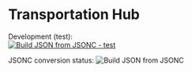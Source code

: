 # Transportation Hub

Development (test):  
[![Build JSON from JSONC - test](https://github.com/Elessarrrgh/transportation-hub/actions/workflows/jsonc-build.yml/badge.svg?branch=test)](https://github.com/Elessarrrgh/transportation-hub/actions/workflows/jsonc-build.yml?query=branch:test)

JSONC conversion status:
![Build JSON from JSONC](https://github.com/Elessarrrgh/transportation-hub/actions/workflows/jsonc-build.yml/badge.svg)
